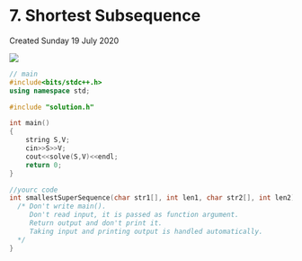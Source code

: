 # 7. Shortest Subsequence
Created Sunday 19 July 2020

![](/assets/7._Shortest_Subsequence_-_80-image-1.png)

```c++
// main
#include<bits/stdc++.h>
using namespace std;

#include "solution.h"

int main()
{
	string S,V;
	cin>>S>>V;
	cout<<solve(S,V)<<endl;
	return 0;
}

//yourc code
int smallestSuperSequence(char str1[], int len1, char str2[], int len2) {
  /* Don't write main().
     Don't read input, it is passed as function argument.
     Return output and don't print it.
     Taking input and printing output is handled automatically.
  */
}
```
